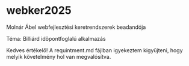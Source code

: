# webker2025
Molnár Ábel webfejlesztési keretrendszerek beadandója

Téma: Billiárd időpontfoglalú alkalmazás

Kedves értékelő!
A requintment.md fájlban igyekeztem kigyűjteni, hogy melyik követelmény hol van megvalósítva.
